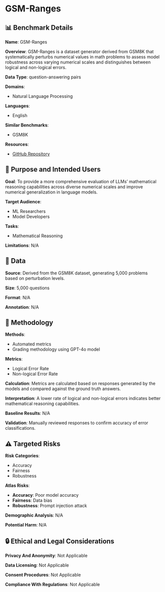 # GSM-Ranges

## 📊 Benchmark Details

**Name**: GSM-Ranges

**Overview**: GSM-Ranges is a dataset generator derived from GSM8K that systematically perturbs numerical values in math problems to assess model robustness across varying numerical scales and distinguishes between logical and non-logical errors.

**Data Type**: question-answering pairs

**Domains**:
- Natural Language Processing

**Languages**:
- English

**Similar Benchmarks**:
- GSM8K

**Resources**:
- [GitHub Repository](https://github.com/minwukim/GSM-RangesGSM8K)

## 🎯 Purpose and Intended Users

**Goal**: To provide a more comprehensive evaluation of LLMs’ mathematical reasoning capabilities across diverse numerical scales and improve numerical generalization in language models.

**Target Audience**:
- ML Researchers
- Model Developers

**Tasks**:
- Mathematical Reasoning

**Limitations**: N/A

## 💾 Data

**Source**: Derived from the GSM8K dataset, generating 5,000 problems based on perturbation levels.

**Size**: 5,000 questions

**Format**: N/A

**Annotation**: N/A

## 🔬 Methodology

**Methods**:
- Automated metrics
- Grading methodology using GPT-4o model

**Metrics**:
- Logical Error Rate
- Non-logical Error Rate

**Calculation**: Metrics are calculated based on responses generated by the models and compared against the ground truth answers.

**Interpretation**: A lower rate of logical and non-logical errors indicates better mathematical reasoning capabilities.

**Baseline Results**: N/A

**Validation**: Manually reviewed responses to confirm accuracy of error classifications.

## ⚠️ Targeted Risks

**Risk Categories**:
- Accuracy
- Fairness
- Robustness

**Atlas Risks**:
- **Accuracy**: Poor model accuracy
- **Fairness**: Data bias
- **Robustness**: Prompt injection attack

**Demographic Analysis**: N/A

**Potential Harm**: N/A

## 🔒 Ethical and Legal Considerations

**Privacy And Anonymity**: Not Applicable

**Data Licensing**: Not Applicable

**Consent Procedures**: Not Applicable

**Compliance With Regulations**: Not Applicable
